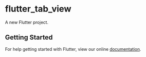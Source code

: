 # flutter_tab_view

A new Flutter project.

## Getting Started

For help getting started with Flutter, view our online
[documentation](https://flutter.io/).
